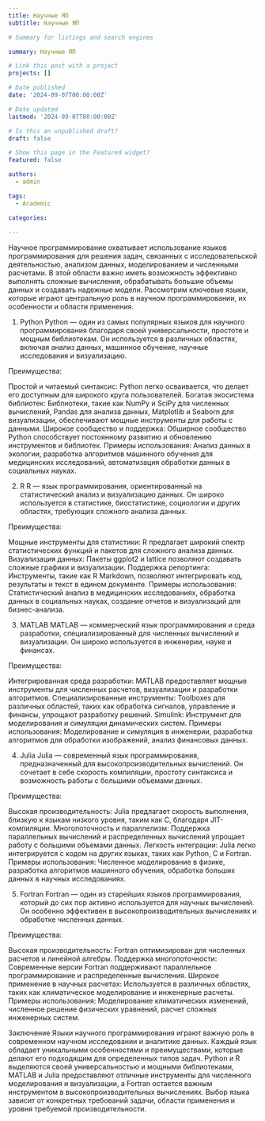 ```yaml
---
title: Научные ЯП
subtitle: Научные ЯП

# Summary for listings and search engines

summary: Научные ЯП

# Link this post with a project
projects: []

# Date published
date: '2024-09-07T00:00:00Z'

# Date updated
lastmod: '2024-09-07T00:00:00Z'

# Is this an unpublished draft?
draft: false

# Show this page in the Featured widget?
featured: false

authors:
  - admin

tags:
  - Academic

categories:
  
---
```



Научное программирование охватывает использование языков программирования для решения задач, связанных с исследовательской деятельностью, анализом данных, моделированием и численными расчетами. В этой области важно иметь возможность эффективно выполнять сложные вычисления, обрабатывать большие объемы данных и создавать надежные модели. Рассмотрим ключевые языки, которые играют центральную роль в научном программировании, их особенности и области применения.

1. Python
Python — один из самых популярных языков для научного программирования благодаря своей универсальности, простоте и мощным библиотекам. Он используется в различных областях, включая анализ данных, машинное обучение, научные исследования и визуализацию.

Преимущества:

Простой и читаемый синтаксис: Python легко осваивается, что делает его доступным для широкого круга пользователей.
Богатая экосистема библиотек: Библиотеки, такие как NumPy и SciPy для численных вычислений, Pandas для анализа данных, Matplotlib и Seaborn для визуализации, обеспечивают мощные инструменты для работы с данными.
Широкое сообщество и поддержка: Обширное сообщество Python способствует постоянному развитию и обновлению инструментов и библиотек.
Примеры использования: Анализ данных в экологии, разработка алгоритмов машинного обучения для медицинских исследований, автоматизация обработки данных в социальных науках.

2. R
R — язык программирования, ориентированный на статистический анализ и визуализацию данных. Он широко используется в статистике, биостатистике, социологии и других областях, требующих сложного анализа данных.

Преимущества:

Мощные инструменты для статистики: R предлагает широкий спектр статистических функций и пакетов для сложного анализа данных.
Визуализация данных: Пакеты ggplot2 и lattice позволяют создавать сложные графики и визуализации.
Поддержка репортинга: Инструменты, такие как R Markdown, позволяют интегрировать код, результаты и текст в едином документе.
Примеры использования: Статистический анализ в медицинских исследованиях, обработка данных в социальных науках, создание отчетов и визуализаций для бизнес-анализа.

3. MATLAB
MATLAB — коммерческий язык программирования и среда разработки, специализированный для численных вычислений и визуализации. Он широко используется в инженерии, науке и финансах.

Преимущества:

Интегрированная среда разработки: MATLAB предоставляет мощные инструменты для численных расчетов, визуализации и разработки алгоритмов.
Специализированные инструменты: Toolboxes для различных областей, таких как обработка сигналов, управление и финансы, упрощают разработку решений.
Simulink: Инструмент для моделирования и симуляции динамических систем.
Примеры использования: Моделирование и симуляция в инженерии, разработка алгоритмов для обработки изображений, анализ финансовых данных.

4. Julia
Julia — современный язык программирования, предназначенный для высокопроизводительных вычислений. Он сочетает в себе скорость компиляции, простоту синтаксиса и возможность работы с большими объемами данных.

Преимущества:

Высокая производительность: Julia предлагает скорость выполнения, близкую к языкам низкого уровня, таким как C, благодаря JIT-компиляции.
Многопоточность и параллелизм: Поддержка параллельных вычислений и распределенных вычислений упрощает работу с большими объемами данных.
Легкость интеграции: Julia легко интегрируется с кодом на других языках, таких как Python, C и Fortran.
Примеры использования: Численное моделирование в физике, разработка алгоритмов машинного обучения, обработка больших данных в научных исследованиях.

5. Fortran
Fortran — один из старейших языков программирования, который до сих пор активно используется для научных вычислений. Он особенно эффективен в высокопроизводительных вычислениях и обработке численных данных.

Преимущества:

Высокая производительность: Fortran оптимизирован для численных расчетов и линейной алгебры.
Поддержка многопоточности: Современные версии Fortran поддерживают параллельное программирование и распределенные вычисления.
Широкое применение в научных расчетах: Используется в различных областях, таких как климатическое моделирование и инженерные расчеты.
Примеры использования: Моделирование климатических изменений, численное решение физических уравнений, расчет сложных инженерных систем.

Заключение
Языки научного программирования играют важную роль в современном научном исследовании и аналитике данных. Каждый язык обладает уникальными особенностями и преимуществами, которые делают его подходящим для определенных типов задач. Python и R выделяются своей универсальностью и мощными библиотеками, MATLAB и Julia предоставляют отличные инструменты для численного моделирования и визуализации, а Fortran остается важным инструментом в высокопроизводительных вычислениях. Выбор языка зависит от конкретных требований задачи, области применения и уровня требуемой производительности.
